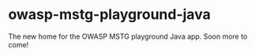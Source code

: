 # owasp-mstg-playground-java
The new home for the OWASP MSTG playground Java app. Soon more to come!
